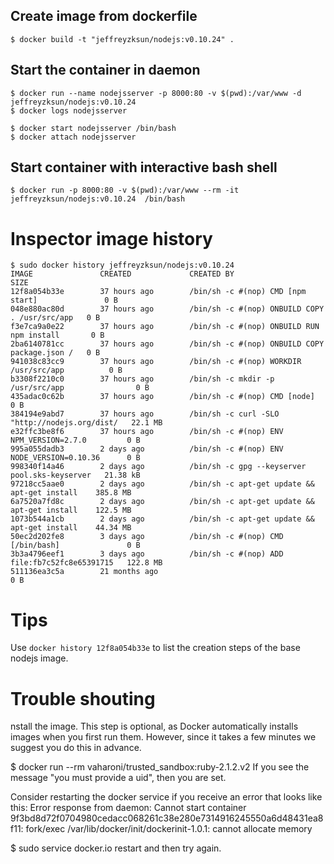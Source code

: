 
Create image from dockerfile
----

	$ docker build -t "jeffreyzksun/nodejs:v0.10.24" .

Start the container in daemon
----
	$ docker run --name nodejsserver -p 8000:80 -v $(pwd):/var/www -d jeffreyzksun/nodejs:v0.10.24
	$ docker logs nodejsserver

	$ docker start nodejsserver /bin/bash
	$ docker attach nodejsserver 
Start container with interactive bash shell
----

	$ docker run -p 8000:80 -v $(pwd):/var/www --rm -it jeffreyzksun/nodejs:v0.10.24  /bin/bash 

Inspector image history
====
	$ sudo docker history jeffreyzksun/nodejs:v0.10.24
	IMAGE               CREATED             CREATED BY                                      SIZE
	12f8a054b33e        37 hours ago        /bin/sh -c #(nop) CMD [npm start]               0 B
	048e880ac80d        37 hours ago        /bin/sh -c #(nop) ONBUILD COPY . /usr/src/app   0 B
	f3e7ca9a0e22        37 hours ago        /bin/sh -c #(nop) ONBUILD RUN npm install       0 B
	2ba6140781cc        37 hours ago        /bin/sh -c #(nop) ONBUILD COPY package.json /   0 B
	941038c83cc9        37 hours ago        /bin/sh -c #(nop) WORKDIR /usr/src/app          0 B
	b3308f2210c0        37 hours ago        /bin/sh -c mkdir -p /usr/src/app                0 B
	435adac0c62b        37 hours ago        /bin/sh -c #(nop) CMD [node]                    0 B
	384194e9abd7        37 hours ago        /bin/sh -c curl -SLO "http://nodejs.org/dist/   22.1 MB
	e32ffc3be8f6        37 hours ago        /bin/sh -c #(nop) ENV NPM_VERSION=2.7.0         0 B
	995a055dadb3        2 days ago          /bin/sh -c #(nop) ENV NODE_VERSION=0.10.36      0 B
	998340f14a46        2 days ago          /bin/sh -c gpg --keyserver pool.sks-keyserver   21.38 kB
	97218cc5aae0        2 days ago          /bin/sh -c apt-get update && apt-get install    385.8 MB
	6a7520a7fd8c        2 days ago          /bin/sh -c apt-get update && apt-get install    122.5 MB
	1073b544a1cb        2 days ago          /bin/sh -c apt-get update && apt-get install    44.34 MB
	50ec2d202fe8        3 days ago          /bin/sh -c #(nop) CMD [/bin/bash]               0 B
	3b3a4796eef1        3 days ago          /bin/sh -c #(nop) ADD file:fb7c52fc8e65391715   122.8 MB
	511136ea3c5a        21 months ago                                                       0 B

Tips
====
Use `docker history 12f8a054b33e` to list the creation steps of the base nodejs image.

Trouble shouting
====
nstall the image. This step is optional, as Docker automatically installs images when you first run them. However, since it takes a few minutes we suggest you do this in advance.

$ docker run --rm vaharoni/trusted_sandbox:ruby-2.1.2.v2
If you see the message "you must provide a uid", then you are set.

Consider restarting the docker service if you receive an error that looks like this: Error response from daemon: Cannot start container 9f3bd8d72f0704980cedacc068261c38e280e7314916245550a6d48431ea8f11: fork/exec /var/lib/docker/init/dockerinit-1.0.1: cannot allocate memory

$ sudo service docker.io restart
and then try again.